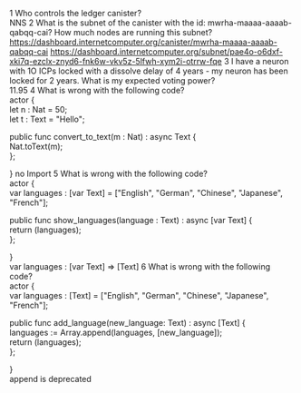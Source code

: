 1 Who controls the ledger canister?  
  NNS
2 What is the subnet of the canister with the id: mwrha-maaaa-aaaab-qabqq-cai? How much nodes are running this subnet?  
  https://dashboard.internetcomputer.org/canister/mwrha-maaaa-aaaab-qabqq-cai
  https://dashboard.internetcomputer.org/subnet/pae4o-o6dxf-xki7q-ezclx-znyd6-fnk6w-vkv5z-5lfwh-xym2i-otrrw-fqe
3 I have a neuron with 1O ICPs locked with a dissolve delay of 4 years - my neuron has been locked for 2 years. What is my expected voting power?  
  11.95
4 What is wrong with the following code?  
actor {  
  let n : Nat = 50;  
  let t : Text = "Hello";  

  public func convert_to_text(m : Nat) : async Text {  
    Nat.toText(m);  
  };  
   
} 
no Import
5 What is wrong with the following code?   
actor {  
  var languages : [var Text] = ["English", "German", "Chinese", "Japanese", "French"];  
  
  public func show_languages(language : Text) : async [var Text] {  
    return (languages);  
  };  
 
}  
var languages : [var Text]  => [Text]
6 What is wrong with the following code?  
actor {  
  var languages : [Text] = ["English", "German", "Chinese", "Japanese", "French"];  

  public func add_language(new_language: Text) : async [Text] {  
    languages := Array.append<Text>(languages, [new_language]);  
    return (languages);  
  };  
   
}  
append is deprecated
